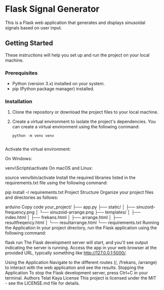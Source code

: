 # Flask Signal Generator

This is a Flask web application that generates and displays sinusoidal signals based on user input.

## Getting Started

These instructions will help you set up and run the project on your local machine.

### Prerequisites

- Python (version 3.x) installed on your system.
- pip (Python package manager) installed.

### Installation

1. Clone the repository or download the project files to your local machine.

2. Create a virtual environment to isolate the project's dependencies. You can create a virtual environment using the following command:

   ```shell
   python -m venv venv


Activate the virtual environment:

On Windows:


venv\Scripts\activate
On macOS and Linux:


source venv/bin/activate
Install the required libraries listed in the requirements.txt file using the following command:


pip install -r requirements.txt
Project Structure
Organize your project files and directories as follows:

arduino
Copy code
your_project/
├── app.py
├── static/
│   ├── sinuzoid-frequency.png
│   └── sinuzoid-arrange.png
├── templates/
│   ├── index.html
│   ├── frekans.html
│   ├── arrange.html
│   ├── resultfreqency.html
│   └── resultarrange.html
└── requirements.txt
Running the Application
In your project directory, run the Flask application using the following command:

flask run
The Flask development server will start, and you'll see output indicating the server is running. Access the app in your web browser at the provided URL, typically something like http://127.0.0.1:5000/.

Using the Application
Navigate to the different routes (/, /frekans, /arrange) to interact with the web application and see the results.
Stopping the Application
To stop the Flask development server, press Ctrl+C in your terminal.
Authors
Telat Kaya
License
This project is licensed under the MIT - see the LICENSE.md file for details.
